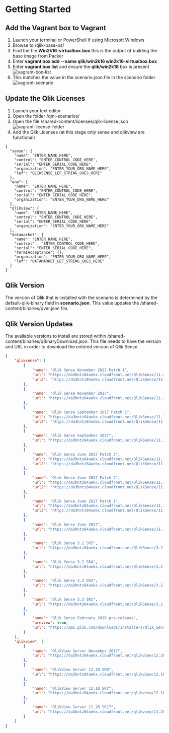 # Getting Started

## Add the Vagrant box to Vagrant
1. Launch your terminal or PowerShell if using Microsoft Windows
2. Browse to /qlik-base-os/
3. Find the file __Win2k16-virtualbox.box__ this is the output of building the base image from Packer
4. Enter __vagrant box add --name qlik/win2k16 win2k16-virtualbox.box__
5. Enter __vagrant box list__ and ensure the __qlik/win2k16__ box is present
![vagrant-box-list](../img/vagrant-box-list.png)
6. This matches the value in the scenario.json file in the scenario folder
![vagrant-scenario](../img/scenarios-json.png)

## Update the Qlik Licenses
1. Launch your text editor
2. Open the folder /qmi-scenarios/
3. Open the file /shared-content/licenses/qlik-license.json
![vagrant-license-folder](../img/vagrant-license-folder.png)
4. Add the Qlik Licenses (at this stage only sense and qlikview are functional)

```
{
  "sense": {
    "name": "ENTER_NAME_HERE",
    "control": "ENTER_CONTROL_CODE_HERE",
    "serial": "ENTER_SERIAL_CODE_HERE",
    "organization": "ENTER_YOUR_ORG_NAME_HERE",
    "lef": "QLIKSENSE_LEF_STRING_GOES_HERE"
  },
  "qap": {
    "name": "ENTER_NAME_HERE",
    "control": "ENTER_CONTROL_CODE_HERE",
    "serial": "ENTER_SERIAL_CODE_HERE",
    "organization": "ENTER_YOUR_ORG_NAME_HERE"
  },
  "qlikview": {
    "name": "ENTER_NAME_HERE",
    "control": "ENTER_CONTROL_CODE_HERE",
    "serial": "ENTER_SERIAL_CODE_HERE",
    "organization": "ENTER_YOUR_ORG_NAME_HERE"
  },
  "datamarket": {
    "name": "ENTER_NAME_HERE",
    "control" : "ENTER_CONTROL_CODE_HERE",
    "serial": "ENTER_SERIAL_CODE_HERE",
    "termsAcceptance": {},
    "organization": "ENTER_YOUR_ORG_NAME_HERE",
    "lef": "DATAMARKET_LEF_STRING_GOES_HERE"
  }
}
```
## Qlik Version
The version of Qlik that is installed with the scenario is determined by the default-qlik-binary field in __scenario.json__.  This value updates the /shared-content/binaries/qver.json file.

## Qlik Version Updates
The available versions to install are stored within /shared-content/binaries/qBinaryDownload.json.  This file needs to have the version and URL in order to download the entered version of Qlik Sense.

```json
{
    "qliksense": [
        {
            "name": "Qlik Sense November 2017 Patch 1",
            "url": "https://da3hntz84uekx.cloudfront.net/QlikSense/11.24/1/_MSI/Qlik_Sense_update.exe",
            "url2": "https://da3hntz84uekx.cloudfront.net/QlikSense/11.24/0/_MSI/Qlik_Sense_setup.exe"
        },
        {
            "name": "Qlik Sense November 2017",
            "url": "https://da3hntz84uekx.cloudfront.net/QlikSense/11.24/0/_MSI/Qlik_Sense_setup.exe"
        },
        {
            "name": "Qlik Sense September 2017 Patch 1",
            "url": "https://da3hntz84uekx.cloudfront.net/QlikSense/11.14/1/_MSI/Qlik_Sense_update.exe",
            "url2": "https://da3hntz84uekx.cloudfront.net/QlikSense/11.14/0/_MSI/Qlik_Sense_setup.exe"
        },
        {
            "name": "Qlik Sense September 2017",
            "url": "https://da3hntz84uekx.cloudfront.net/QlikSense/11.14/0/_MSI/Qlik_Sense_setup.exe"
        },
        {
            "name": "Qlik Sense June 2017 Patch 3",
            "url": "https://da3hntz84uekx.cloudfront.net/QlikSense/11.11/3/_MSI/Qlik_Sense_update.exe",
            "url2": "https://da3hntz84uekx.cloudfront.net/QlikSense/11.11/0/_MSI/Qlik_Sense_setup.exe"
        },
        {
            "name": "Qlik Sense June 2017 Patch 2",
            "url": "https://da3hntz84uekx.cloudfront.net/QlikSense/11.11/2/_MSI/Qlik_Sense_update.exe",
            "url2": "https://da3hntz84uekx.cloudfront.net/QlikSense/11.11/0/_MSI/Qlik_Sense_setup.exe"
        },
        {
            "name": "Qlik Sense June 2017 Patch 1",
            "url": "https://da3hntz84uekx.cloudfront.net/QlikSense/11.11/1/_MSI/Qlik_Sense_update.exe",
            "url2": "https://da3hntz84uekx.cloudfront.net/QlikSense/11.11/0/_MSI/Qlik_Sense_setup.exe"
        },
        {
            "name": "Qlik Sense June 2017",
            "url": "https://da3hntz84uekx.cloudfront.net/QlikSense/11.11/0/_MSI/Qlik_Sense_setup.exe"
        },
        {
            "name": "Qlik Sense 3.2 SR5",
            "url": "https://da3hntz84uekx.cloudfront.net/QlikSense/3.2.5/205/_MSI/Qlik_Sense_setup.exe"
        },
        {
            "name": "Qlik Sense 3.2 SR4",
            "url": "https://da3hntz84uekx.cloudfront.net/QlikSense/3.2.4/204/_MSI/Qlik_Sense_setup.exe"
        },
        {
            "name": "Qlik Sense 3.2 SR3",
            "url": "https://da3hntz84uekx.cloudfront.net/QlikSense/3.2.3/203/_MSI/Qlik_Sense_setup.exe"
        },
        {
            "name": "Qlik Sense 3.2 SR2",
            "url": "https://da3hntz84uekx.cloudfront.net/QlikSense/3.2.2/202/_MSI/Qlik_Sense_setup.exe"
        },
        {
            "name": "Qlik Sense February 2018 pre-release",
            "preview": true,
            "url": "https://qmi.qlik.com/downloads/installers/Qlik_Sense_setup.exe"
        }
    ],
    "qlikview": [
        {
            "name": "QlikView Server November 2017",
            "url": "https://da3hntz84uekx.cloudfront.net/qlikview/12.20/122020100/_MSI/QlikViewServer_x64Setup.exe"
        },
        {
            "name": "QlikView Server 12.10 SR8",
            "url": "https://da3hntz84uekx.cloudfront.net/qlikview/12.10/121020600/_MSI/QlikViewServer_x64Setup.exe"
        },
        {
            "name": "QlikView Server 12.10 SR7",
            "url": "https://da3hntz84uekx.cloudfront.net/qlikview/12.10/121020500/_MSI/QlikViewServer_x64Setup.exe"
        },
        {
            "name": "QlikView Server 11.20 SR17",
            "url": "https://da3hntz84uekx.cloudfront.net/qlikview/11.20/13607/_MSI/QlikViewServer_Win2012andUp.exe"
        }
    ]
}
```
